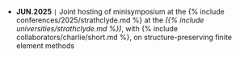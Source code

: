 - **JUN.2025** <code>&#124;</code> Joint hosting of minisymposium at the {% include conferences/2025/strathclyde.md %} at the *({% include universities/strathclyde.md %})*, with {% include collaborators/charlie/short.md %}, on structure-preserving finite element methods